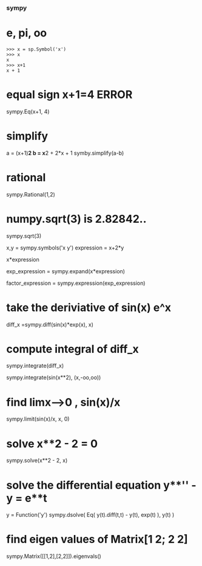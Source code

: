 ### sympy

# e, pi, oo

```
>>> x = sp.Symbol('x')
>>> x
x
>>> x+1
x + 1
```

# equal sign x+1=4 ERROR
sympy.Eq(x+1, 4)

# simplify
a = (x+1)**2
b = x**2 + 2*x + 1
symby.simplify(a-b)

# rational 
sympy.Rational(1,2)

# numpy.sqrt(3) is 2.82842..
sympy.sqrt(3)

x,y = sympy.symbols('x y')
expression = x+2*y

x*expression

exp_expression = sympy.expand(x*expression)

factor_expression = sympy.expression(exp_expression)

# take the deriviative of sin(x) e^x
diff_x =sympy.diff(sin(x)*exp(x), x)

# compute integral of diff_x
sympy.integrate(diff_x)

sympy.integrate(sin(x**2), (x,-oo,oo))

# find limx-->0 , sin(x)/x
sympy.limit(sin(x)/x, x, 0)

# solve x**2 - 2 = 0
sympy.solve(x**2 - 2, x)

# solve the differential equation y**'' - y = e**t
y = Function('y')
sympy.dsolve( Eq( y(t).diff(t,t) - y(t), exp(t) ), y(t) ) 

# find eigen values of Matrix[1 2; 2 2]
sympy.Matrix([[1,2],[2,2]]).eigenvals()





 
